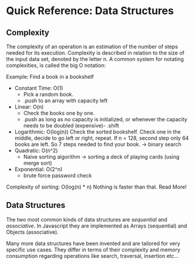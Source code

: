 # Quick Reference: Data Structures

## Complexity

The complexity of an operation is an estimation of the number of steps needed for its execution.
Complexity is described in relation to the size of the input data set, denoted by the letter n.
A common system for notating complexities, is called the big O notation:

Example: Find a book in a bookshelf

- Constant Time: O(1)
   - Pick a random book.
   - .push to an array with capacity left
- Linear: O(n)
   - Check the books one by one.
   - .push as long as no capacity is initialized, or whenever the capacity needs to be doubled (expensive)- .shift
- Logarithmic: O(log(n)) 
   Check the sorted bookshelf. Check one in the middle, decide to go left or right, repeat.
   If n = 128, second step only 64 books are left. So 7 steps needed to find your book.
   -> binary search
- Quadratic: O(n^2)
   - Naive sorting algorithm
   -> sorting a deck of playing cards (using merge sort)
- Exponential: O(2^n)
   - brute force password check

Complexity of sorting: O(log(n) * n)
   Nothing is faster than that. Read More!

## Data Structures

The two most common kinds of data structures are _sequential_ and _associative_.
In Javascript they are implemented as Arrays (sequential) and Objects (associative).

Many more data structures have been invented and are tailored for very specific use cases.
They differ in terms of their complexity and memory consumption regarding operations like search, traversal, insertion etc...